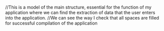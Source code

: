 //This is a model of the main structure, essential for the function of my application where we can find the extraction of data that the user enters into the application.
//We can see the way I check that all spaces are filled for successful compilation of the application
